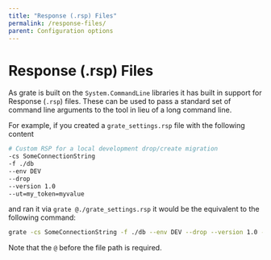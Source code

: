 ```yaml
---
title: "Response (.rsp) Files"
permalink: /response-files/
parent: Configuration options
---
```

# Response (.rsp) Files

As grate is built on the `System.CommandLine` libraries it has built in support for Response (`.rsp`) files.  These can be used to pass a standard set of command line arguments to the tool in lieu of a long command line.

For example, if you created a `grate_settings.rsp` file with the following content
``` bash
# Custom RSP for a local development drop/create migration
-cs SomeConnectionString
-f ./db
--env DEV
--drop
--version 1.0
--ut=my_token=myvalue
```

and ran it via `grate @./grate_settings.rsp` it would be the equivalent to the following command:
``` bash
grate -cs SomeConnectionString -f ./db --env DEV --drop --version 1.0 --ut=my_token=myvalue
```

Note that the `@` before the file path is required.
